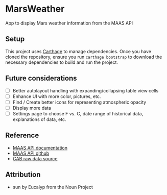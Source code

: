 # MarsWeather
App to display Mars weather information from the MAAS API

## Setup
This project uses [Carthage](https://github.com/Carthage/Carthage) to manage dependencies. Once you have cloned the repository, ensure you run `carthage bootstrap` to download the necessary dependencies to build and run the project.
 
## Future considerations
- [ ] Better autolayout handling with expanding/collapsing table view cells
- [ ] Enhance UI with more color, pictures, etc.
- [ ] Find / Create better icons for representing atmospheric opacity
- [ ] Display more data
- [ ] Settings page to choose F vs. C, date range of historical data, explanations of data, etc.

## Reference
* [MAAS API documentation](http://marsweather.ingenology.com)
* [MAAS API github](https://github.com/ingenology/mars_weather_api)
* [CAB raw data source](http://cab.inta-csic.es/rems/rems_weather.xml)

## Attribution
* sun by Eucalyp from the Noun Project


